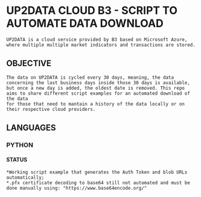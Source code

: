 # UP2DATA CLOUD B3 - SCRIPT TO AUTOMATE DATA DOWNLOAD
    UP2DATA is a cloud service provided by B3 based on Microsoft Azure, where multiple multiple market indicators and transactions are stored.

## OBJECTIVE
    The data on UP2DATA is cycled every 30 days, meaning, the data concerning the last business days inside those 30 days is available,
    but once a new day is added, the oldest date is removed. This repo aims to share different script examples for an automated download of the data
    for those that need to mantain a history of the data locally or on their respective cloud providers.

## LANGUAGES
### PYTHON
#### STATUS
    *Working script example that generates the Auth Token and blob URLs automatically;
    *.pfx certificate decoding to base64 still not automated and must be done manually using: "https://www.base64encode.org/"
